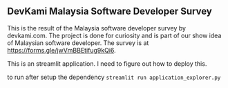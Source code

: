 DevKami Malaysia Software Developer Survey
------------------------------------------

This is the result of the Malaysia software developer survey by devkami.com. The project is done for curiosity and is part of our show idea of Malaysian software developer. The survey is at https://forms.gle/jwVmBBEtifug9kQi6. 

This is an streamlit application. I need to figure out how to deploy this. 

to run after setup the dependency
`streamlit run application_explorer.py`
